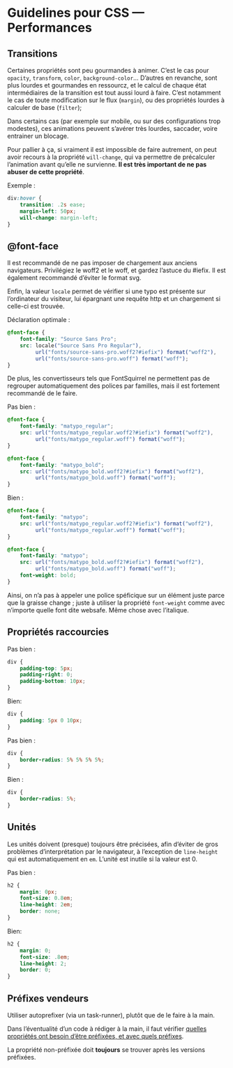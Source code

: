 # Guidelines pour CSS — Performances

## Transitions

Certaines propriétés sont peu gourmandes à animer. C’est le cas pour `opacity`, `transform`, `color`, `background-color`… D’autres en revanche, sont plus lourdes et gourmandes en ressourcz, et le calcul de chaque état intermédiaires de la transition est tout aussi lourd à faire. C’est notamment le cas de toute modification sur le flux (`margin`), ou des propriétés lourdes à calculer de base (`filter`);

Dans certains cas (par exemple sur mobile, ou sur des configurations trop modestes), ces animations peuvent s’avérer très lourdes, saccader, voire entrainer un blocage.

Pour pallier à ça, si vraiment il est impossible de faire autrement, on peut avoir recours à la propriété `will-change`, qui va permettre de précalculer l’animation avant qu’elle ne survienne. **Il est très important de ne pas abuser de cette propriété**.

Exemple :
```css
div:hover {
	transition: .2s ease;
	margin-left: 50px;
	will-change: margin-left;
}
```

## @font-face

Il est recommandé de ne pas imposer de chargement aux anciens navigateurs. Privilégiez le woff2 et le woff, et gardez l’astuce du #iefix. Il est également recommandé d’éviter le format svg.

Enfin, la valeur `locale` permet de vérifier si une typo est présente sur l’ordinateur du visiteur, lui épargnant une requête http et un chargement si celle-ci est trouvée.

Déclaration optimale :
```css
@font-face {
	font-family: "Source Sans Pro";
	src: locale("Source Sans Pro Regular"),
		 url("fonts/source-sans-pro.woff2?#iefix") format("woff2"),
		 url("fonts/source-sans-pro.woff") format("woff");
}
```

De plus, les convertisseurs tels que FontSquirrel ne permettent pas de regrouper automatiquement des polices par familles, mais il est fortement recommandé de le faire.

Pas bien :
```css
@font-face {
	font-family: "matypo_regular";
	src: url("fonts/matypo_regular.woff2?#iefix") format("woff2"),
		 url("fonts/matypo_regular.woff") format("woff");
}

@font-face {
	font-family: "matypo_bold";
	src: url("fonts/matypo_bold.woff2?#iefix") format("woff2"),
		 url("fonts/matypo_bold.woff") format("woff");
}
```

Bien :

```css
@font-face {
	font-family: "matypo";
	src: url("fonts/matypo_regular.woff2?#iefix") format("woff2"),
		 url("fonts/matypo_regular.woff") format("woff");
}

@font-face {
	font-family: "matypo";
	src: url("fonts/matypo_bold.woff2?#iefix") format("woff2"),
		 url("fonts/matypo_bold.woff") format("woff");
	font-weight: bold;
}
```

Ainsi, on n’a pas à appeler une police spéficique sur un élément juste parce que la graisse change ; juste à utiliser la propriété `font-weight` comme avec n’importe quelle font dite websafe. Même chose avec l’italique.

## Propriétés raccourcies

Pas bien :
```css
div {
	padding-top: 5px;
	padding-right: 0;
	padding-bottom: 10px;
}
```

Bien:
```css
div {
	padding: 5px 0 10px;
}
```

Pas bien :
```css
div {
	border-radius: 5% 5% 5% 5%;
}
```

Bien :
```css
div {
	border-radius: 5%;
}
```

## Unités

Les unités doivent (presque) toujours être précisées, afin d’éviter de gros problèmes d’interprétation par le navigateur, à l’exception de `line-height` qui est automatiquement en `em`. L’unité est inutile si la valeur est 0.

Pas bien :
```css
h2 {
	margin: 0px;
	font-size: 0.8em;
	line-height: 2em;
	border: none;
}
```

Bien:
```css
h2 {
	margin: 0;
	font-size: .8em;
	line-height: 2;
	border: 0;
}
```

## Préfixes vendeurs

Utiliser autoprefixer (via un task-runner), plutôt que de le faire à la main.

Dans l’éventualité d’un code à rédiger à la main, il faut vérifier [quelles propriétés ont besoin d’être préfixées, et avec quels préfixes](https://www.emmanuelbeziat.com/blog/prefixes-css-jusqua-quand/).

La propriété non-préfixée doit **toujours** se trouver après les versions préfixées.
